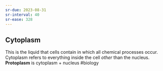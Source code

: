 ```yaml
---
sr-due: 2023-08-31
sr-interval: 40
sr-ease: 328
---
```

## Cytoplasm
This is the liquid that cells contain in which all chemical processes occur.
Cytoplasm refers to everything inside the cell *other* than the nucleus.
**Protoplasm** is cytoplasm + nucleus
#biology 